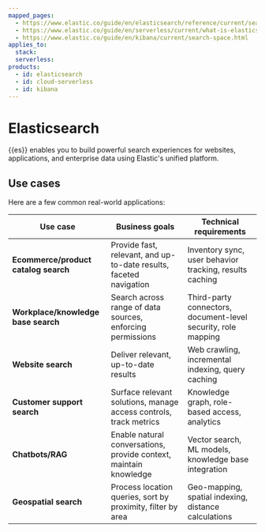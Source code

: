 ```yaml
---
mapped_pages:
  - https://www.elastic.co/guide/en/elasticsearch/reference/current/search-with-elasticsearch.html
  - https://www.elastic.co/guide/en/serverless/current/what-is-elasticsearch-serverless.html
  - https://www.elastic.co/guide/en/kibana/current/search-space.html
applies_to:
  stack:
  serverless:
products:
  - id: elasticsearch
  - id: cloud-serverless
  - id: kibana
---
```


# Elasticsearch

{{es}} enables you to build powerful search experiences for websites, applications, and enterprise data using Elastic's unified platform.

## Use cases

Here are a few common real-world applications:

| Use case                             | Business goals                                                     | Technical requirements                                        |
| ------------------------------------ | ------------------------------------------------------------------ | ------------------------------------------------------------- |
| **Ecommerce/product catalog search** | Provide fast, relevant, and up-to-date results, faceted navigation | Inventory sync, user behavior tracking, results caching       |
| **Workplace/knowledge base search**  | Search across range of data sources, enforcing permissions         | Third-party connectors, document-level security, role mapping |
| **Website search**                   | Deliver relevant, up-to-date results                               | Web crawling, incremental indexing, query caching             |
| **Customer support search**          | Surface relevant solutions, manage access controls, track metrics  | Knowledge graph, role-based access, analytics                 |
| **Chatbots/RAG**                     | Enable natural conversations, provide context, maintain knowledge  | Vector search, ML models, knowledge base integration          |
| **Geospatial search**                | Process location queries, sort by proximity, filter by area        | Geo-mapping, spatial indexing, distance calculations          |


